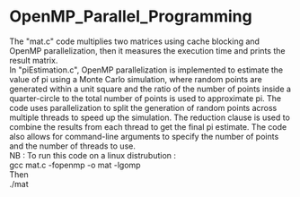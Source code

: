 # OpenMP_Parallel_Programming
The "mat.c" code multiplies two matrices using cache blocking and OpenMP parallelization, then it measures the execution time and prints the result matrix.  
In "piEstimation.c", OpenMP parallelization is implemented to estimate the value of pi using a Monte Carlo simulation, where random points are generated within a unit square and the ratio of the number of points inside a quarter-circle to the total number of points is used to approximate pi. The code uses parallelization to split the generation of random points across multiple threads to speed up the simulation. The reduction clause is used to combine the results from each thread to get the final pi estimate. The code also allows for command-line arguments to specify the number of points and the number of threads to use.  
NB :  To run this code on a linux distrubution :   
gcc  mat.c -fopenmp -o mat -lgomp  
Then  
./mat
